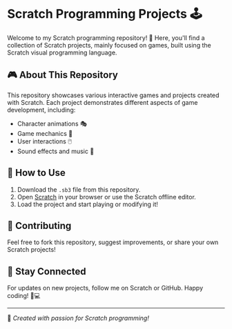# Scratch Programming Projects 🕹️  

Welcome to my Scratch programming repository! 🚀 Here, you'll find a collection of Scratch projects, mainly focused on games, built using the Scratch visual programming language.  

## 🎮 About This Repository  
This repository showcases various interactive games and projects created with Scratch. Each project demonstrates different aspects of game development, including:  
- Character animations 🎭  
- Game mechanics 🎯  
- User interactions 🖱️  
- Sound effects and music 🎵  

## 🚀 How to Use  
1. Download the `.sb3` file from this repository.  
2. Open [Scratch](https://scratch.mit.edu/) in your browser or use the Scratch offline editor.  
3. Load the project and start playing or modifying it!  

## 📌 Contributing  
Feel free to fork this repository, suggest improvements, or share your own Scratch projects!  

## 📢 Stay Connected  
For updates on new projects, follow me on Scratch or GitHub. Happy coding! 🎨💻  

---

📝 _Created with passion for Scratch programming!_  
